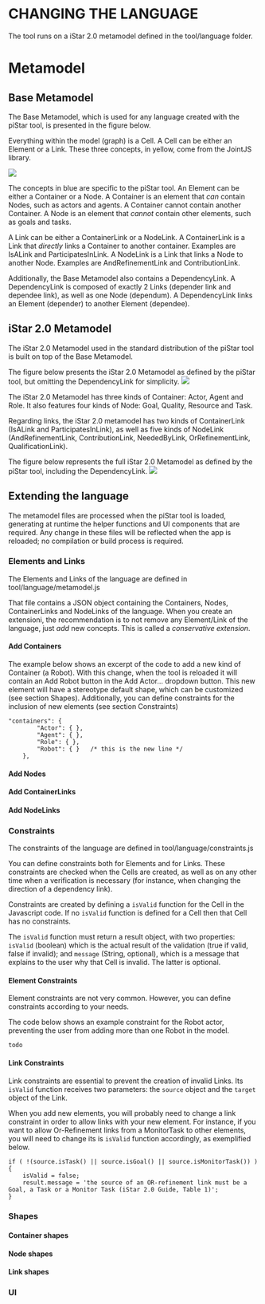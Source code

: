 # CHANGING THE LANGUAGE
The tool runs on a iStar 2.0 metamodel defined in the tool/language folder.

# Metamodel

## Base Metamodel

The Base Metamodel, which is used for any language created with the piStar tool, is presented in the figure below.

Everything within the model (graph) is a Cell. A Cell can be either an Element or a Link. These three concepts, in 
yellow, come from the JointJS library.

<img src="http://yuml.me/diagram/scruffy;dir:LR/class/[Cell{bg:orange}]^-[Element{bg:orange}], [Cell]^-[Link{bg:orange}],                                               [Link]^-[NodeLink{bg:skyblue}], [Link]^-[ContainerLink{bg:skyblue}],                                               [Element]^-[Node{bg:skyblue}], [Element]^-[Container{bg:skyblue}],                                               [DependencyLink{bg:skyblue}]-dependee>[Element],[DependencyLink]-depender>[Element],[DependencyLink]++-dependum>[Node],[DependencyLink]++-2>[Link]"/>

The concepts in blue are specific to the piStar tool. An Element can be either a Container or a Node.
A Container is an element that *can* contain Nodes, such as actors and agents. A Container cannot contain another Container.
A Node is an element that *cannot* contain other elements, such as goals and tasks.

A Link can be either a ContainerLink or a NodeLink.
A ContainerLink is a Link that *directly* links a Container to another container.
Examples are IsALink and ParticipatesInLink.
A NodeLink is a Link that links a Node to another Node. Examples are AndRefinementLink and ContributionLink.

Additionally, the Base Metamodel also contains a DependencyLink.
A DependencyLink is composed of exactly 2 Links (depender link and dependee link),
as well as one Node (dependum). A DependencyLink links an Element (depender) to another Element (dependee).

## iStar 2.0 Metamodel

The iStar 2.0 Metamodel used in the standard distribution of the piStar tool is built on top of the Base Metamodel.

The figure below presents the iStar 2.0 Metamodel as defined by the piStar tool, but omitting the DependencyLink for simplicity. 
<img src="http://yuml.me/diagram/scruffy/class/[Cell{bg:orange}]^-[Element{bg:orange}], [Cell]^-[Link{bg:orange}],                                                [Link]^-[NodeLink{bg:skyblue}], [Link]^-[ContainerLink{bg:skyblue}],                                               [Element]^-[Node{bg:skyblue}], [Element]^-[Container{bg:skyblue}],                                                                                              [NodeLink]^-[QualificationLink],[NodeLink]^-[OrRefinementLink],[NodeLink]^-[NeededByLink],[NodeLink]^-[ContributionLink],[NodeLink]^-[AndRefinementLink],                                                                                              [ContainerLink]^-[ParticipatesInLink],[ContainerLink]^-[IsALink],                                               [Node]^-[Task],[Node]^-[Resource],[Node]^-[Quality],[Node]^-[Goal],                                               [Container]^-[Role],[Container]^-[Agent],[Container]^-[Actor]"/>

The iStar 2.0 Metamodel has three kinds of Container: Actor, Agent and Role.
It also features four kinds of Node: Goal, Quality, Resource and Task.

Regarding links, the iStar 2.0 metamodel has two kinds of ContainerLink (IsALink and ParticipatesInLink), 
as well as five kinds of NodeLink (AndRefinementLink, ContributionLink, NeededByLink, OrRefinementLink, 
QualificationLink).

The figure below represents the full iStar 2.0 Metamodel as defined by the piStar tool, including the DependencyLink.
<img src="http://yuml.me/diagram/scruffy/class/[Cell{bg:orange}]^-[Element{bg:orange}], [Cell]^-[Link{bg:orange}],                                                [Link]^-[NodeLink{bg:skyblue}], [Link]^-[ContainerLink{bg:skyblue}],                                               [Element]^-[Node{bg:skyblue}], [Element]^-[Container{bg:skyblue}],                                                                                              [NodeLink]^-[QualificationLink],[NodeLink]^-[OrRefinementLink],[NodeLink]^-[NeededByLink],[NodeLink]^-[ContributionLink],[NodeLink]^-[AndRefinementLink],                                                                                              [ContainerLink]^-[ParticipatesInLink],[ContainerLink]^-[IsALink],                                               [Node]^-[Task],[Node]^-[Resource],[Node]^-[Quality],[Node]^-[Goal],                                               [Container]^-[Role],[Container]^-[Agent],[Container]^-[Actor],[DependencyLink{bg:skyblue}]-dependee>[Element],[DependencyLink]-depender>[Element],[DependencyLink]++-dependum>[Node],[DependencyLink]++-2>[Link]"/>

## Extending the language

The metamodel files are processed when the piStar tool is loaded, generating at runtime the helper functions and 
UI components that are required. Any change in these files will be reflected when the app is reloaded; no compilation 
or build process is required.


### Elements and Links
The Elements and Links of the language are defined in tool/language/metamodel.js

That file contains a JSON object containing the Containers, Nodes, ContainerLinks and NodeLinks of the language. 
When you create an extensioni, the recommendation is to not remove any Element/Link of the language, just *add* new 
concepts. This is called a *conservative extension*.

#### Add Containers
The example below shows an excerpt of the code to add a new kind of Container (a Robot). With this change,
when the tool is reloaded it will contain an Add Robot button in the Add Actor... dropdown button. 
This new element will have a stereotype default shape, which can be customized (see section Shapes).
Additionally, you can define constraints for the inclusion of new elements (see section Constraints)

```
"containers": {
        "Actor": { },
        "Agent": { },
        "Role": { },
        "Robot": { }   /* this is the new line */
    },
```  

#### Add Nodes

#### Add ContainerLinks

#### Add NodeLinks

### Constraints
The constraints of the language are defined in tool/language/constraints.js

You can define constraints both for Elements and for Links. These constraints are checked when the Cells are created,
as well as on any other time when a verification is necessary (for instance, when changing the direction of a 
dependency link).

Constraints are created by defining a `isValid` function for the Cell in the Javascript code.
 If no `isValid` function is defined for a Cell
 then that Cell has no constraints.

The `isValid` function must return a result object, with two properties: `isValid` (boolean) which is the actual result of
the validation (true if valid, false if invalid); and `message` (String, optional), which is a message that explains
to the user why that Cell is invalid. The latter is optional.

#### Element Constraints
Element constraints are not very common. However, you can define constraints according to your needs.

The code below shows an example constraint for the Robot actor, preventing the user from adding more than one Robot
in the model.

```
todo
```
#### Link Constraints
Link constraints are essential to prevent the creation of invalid Links. Its `isValid` function receives two parameters:
the `source` object and the `target` object of the Link.

When you add new elements, you will probably need to change a link constraint in order to allow links with your
new element. For instance, if you want to allow Or-Refinement links from a MonitorTask to other elements, you will
need to change its is `isValid` function accordingly, as exemplified below.

```
if ( !(source.isTask() || source.isGoal() || source.isMonitorTask()) ) {
    isValid = false;
    result.message = 'the source of an OR-refinement link must be a Goal, a Task or a Monitor Task (iStar 2.0 Guide, Table 1)';
}
```

### Shapes

#### Container shapes

#### Node shapes

#### Link shapes

### UI 
